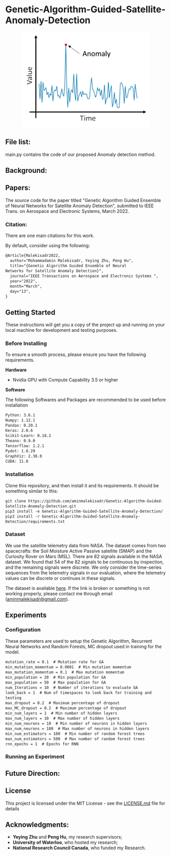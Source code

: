 
# Genetic-Algorithm-Guided-Satellite-Anomaly-Detection
<p align="center">
  <img src="anomaly.png" width="400"/>
</p>

## File list:
main.py contains the code of our proposed  Anomaly detection method.
## Background:

## Papers:
The source code for the paper titled "Genetic Algorithm Guided Ensemble of Neural
Networks for Satellite Anomaly Detection", submitted to IEEE Trans. on Aerospace and Electronic Systems, March 2022.
### Citation:
There are one main citations for this work.

By default, consider using the following:

```
@Article{Malekisadr2022,
  author="Mohammadamin Malekisadr, Yeying Zhu, Peng Hu",
  title="{Genetic Algorithm Guided Ensemble of Neural
Networks for Satellite Anomaly Detection}",
  journal="IEEE Transactions on Aerospace and Electronic Systems ",
  year="2022",
  month="March",
  day="13",
}
```
## Getting Started
These instructions will get you a copy of the project up and running on your local machine for development and testing purposes.

### Before Installing
To ensure a smooth process, please ensure you have the following requirements.

**Hardware**
- Nvidia GPU with Compute Capability 3.5 or higher


**Software**

The following Softwares and Packages are recommended to be used before installation
```
Python: 3.6.1
Numpy: 1.12.1
Pandas: 0.20.1
Keras: 2.0.6
Scikit-Learn: 0.18.1
Theano: 0.9.0
Tensorflow: 1.2.1
Pydot: 1.0.29
GraphViz: 2.38.0
CUDA: 11.0
```
### Installation
Clone this repository, and then install it and its requirements. It should be something similar to this:

```
git clone https://github.com/aminmalekisadr/Genetic-Algorithm-Guided-Satellite-Anomaly-Detection.git
pip3 install -e Genetic-Algorithm-Guided-Satellite-Anomaly-Detection/
pip3 install -r Genetic-Algorithm-Guided-Satellite-Anomaly-Detection/requirements.txt
```

### Dataset
We use the satellite telemetry data from NASA. The dataset comes from two spacecrafts: the Soil Moisture Active Passive satellite (SMAP) and the Curiosity Rover on Mars (MSL).
There are 82 signals available in the NASA dataset. We found that 54 of the 82 signals  to be continuous by inspection, and the remaining signals were discrete.  We only consider the time-series sequences from the telemetry signals in our evaluation, where the telemetry values can be discrete or continues in these signals.

The dataset is available [here](https://s3-us-west-2.amazonaws.com/telemanom/data.zip). If the link is broken or something is not working properly, please contact me through email (aminmalekisadr@gmail.com).
## Experiments
### Configuration

 These parameters are used to setup the Genetic Algorithm, Recurrent Neural Networks and Random Forests, MC dropout used in training for the model.
 
```
mutation_rate = 0.1  # Mutation rate for GA
min_mutation_momentum = 0.0001  # Min mutation momentum
max_mutation_momentum = 0.1  # Max mutation momentum
min_population = 20  # Min population for GA
max_population = 50  # Max population for GA
num_Iterations = 10  # Number of iterations to evaluate GA
look_back = 1  # Num of timespaces to look back for training and testing
max_dropout = 0.2  # Maximum percentage of dropout
max_MC_dropout = 0.2  # Maximum percentage of dropout
min_num_layers = 1  # Min number of hidden layers
max_num_layers = 10  # Max number of hidden layers
min_num_neurons = 10  # Min number of neurons in hidden layers
max_num_neurons = 100  # Max number of neurons in hidden layers
min_num_estimators = 100  # Min number of random forest trees
max_num_estimators = 500  # Max number of random forest trees
rnn_epochs = 1  # Epochs for RNN
```

### Running an Experiment
## Future Direction:
## License
This project is licensed under the MIT License - see the [LICENSE.md](LICENSE.md) file for details
## Acknowledgments:
* **Yeying Zhu** and **Peng Hu**, my research supervisors;
* **University of Waterloo**, who hosted my research;
* **National Research Council Canada**, who funded my Research.






